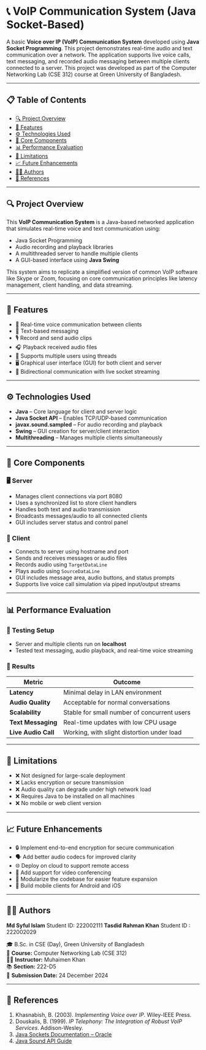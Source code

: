# 📞 VoIP Communication System (Java Socket-Based)

A basic **Voice over IP (VoIP) Communication System** developed using **Java Socket Programming**. This project demonstrates real-time audio and text communication over a network. The application supports live voice calls, text messaging, and recorded audio messaging between multiple clients connected to a server. This project was developed as part of the Computer Networking Lab  (CSE 312) course at Green University of Bangladesh.

---

## 📋 Table of Contents

- [🔍 Project Overview](#-project-overview)
- [🎯 Features](#-features)
- [⚙️ Technologies Used](#️-technologies-used)
- [🧠 Core Components](#-core-components)
- [📊 Performance Evaluation](#-performance-evaluation)
- [🧪 Limitations](#-limitations)
- [📈 Future Enhancements](#-future-enhancements)
- [👨‍💻 Authors](#-authors)
- [📎 References](#-references)

---

## 🔍 Project Overview

This **VoIP Communication System** is a Java-based networked application that simulates real-time voice and text communication using:

- Java Socket Programming  
- Audio recording and playback libraries  
- A multithreaded server to handle multiple clients  
- A GUI-based interface using **Java Swing**

This system aims to replicate a simplified version of common VoIP software like Skype or Zoom, focusing on core communication principles like latency management, client handling, and data streaming.

---

## 🎯 Features

- 📡 Real-time voice communication between clients  
- 💬 Text-based messaging  
- 🎙️ Record and send audio clips  
- 🎧 Playback received audio files  
- 👥 Supports multiple users using threads  
- 🖥️ Graphical user interface (GUI) for both client and server  
- 🔄 Bidirectional communication with live socket streaming  

---

## ⚙️ Technologies Used

- **Java** – Core language for client and server logic  
- **Java Socket API** – Enables TCP/UDP-based communication  
- **javax.sound.sampled** – For audio recording and playback  
- **Swing** – GUI creation for server/client interaction  
- **Multithreading** – Manages multiple clients simultaneously  

---

## 🧠 Core Components

### 🖥 Server

- Manages client connections via port 8080  
- Uses a synchronized list to store client handlers  
- Handles both text and audio transmission  
- Broadcasts messages/audio to all connected clients  
- GUI includes server status and control panel  

### 👤 Client

- Connects to server using hostname and port  
- Sends and receives messages or audio files  
- Records audio using `TargetDataLine`  
- Plays audio using `SourceDataLine`  
- GUI includes message area, audio buttons, and status prompts  
- Supports live voice call simulation via piped input/output streams  

---

## 📊 Performance Evaluation

### 🧪 Testing Setup

- Server and multiple clients run on **localhost**
- Tested text messaging, audio playback, and real-time voice streaming

### 🔎 Results

| Metric          | Outcome                                   |
|-----------------|-------------------------------------------|
| **Latency**     | Minimal delay in LAN environment          |
| **Audio Quality** | Acceptable for normal conversations     |
| **Scalability** | Stable for small number of concurrent users |
| **Text Messaging** | Real-time updates with low CPU usage  |
| **Live Audio Call** | Working, with slight distortion under load |

---

## 🧪 Limitations

- ❌ Not designed for large-scale deployment  
- ❌ Lacks encryption or secure transmission  
- ❌ Audio quality can degrade under high network load  
- ❌ Requires Java to be installed on all machines  
- ❌ No mobile or web client version  

---

## 📈 Future Enhancements

- 🔒 Implement end-to-end encryption for secure communication  
- 🗣️ Add better audio codecs for improved clarity  
- 🌐 Deploy on cloud to support remote access  
- 🎥 Add support for video conferencing  
- 🧩 Modularize the codebase for easier feature expansion  
- 📱 Build mobile clients for Android and iOS  

---

## 👨‍💻 Authors

**Md Syful Islam**  Student ID: 222002111
**Tasdid Rahman Khan**  Student ID : 222002029

🎓 B.Sc. in CSE (Day), Green University of Bangladesh  
🧪 **Course:** Computer Networking Lab (CSE 312)  
👨‍🏫 **Instructor:** Muhaimen Khan  
📚 **Section:** 222-D5  
📅 **Submission Date:** 24 December 2024  

---

## 📎 References

1. Khasnabish, B. (2003). *Implementing Voice over IP*. Wiley-IEEE Press.  
2. Douskalis, B. (1999). *IP Telephony: The Integration of Robust VoIP Services*. Addison-Wesley.  
3. [Java Sockets Documentation – Oracle](https://docs.oracle.com/javase/tutorial/networking/sockets/)  
4. [Java Sound API Guide](https://docs.oracle.com/javase/tutorial/sound/)  
